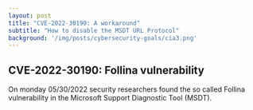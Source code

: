 ```yaml
---
layout: post
title: "CVE-2022-30190: A workaround"
subtitle: "How to disable the MSDT URL Protocol"
background: '/img/posts/cybersecurity-goals/cia3.png'
---
```


## CVE-2022-30190: Follina vulnerability
On monday 05/30/2022 security researchers found the so called Follina vulnerability in the Microsoft Support Diagnostic Tool (MSDT).

